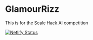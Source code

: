 # GlamourRizz
This is for the Scale Hack AI competition


[![Netlify Status](https://api.netlify.com/api/v1/badges/fa08fc33-faa7-42c8-a3d3-c159d9ffcbd7/deploy-status)](https://app.netlify.com/sites/glamourizz/deploys)
